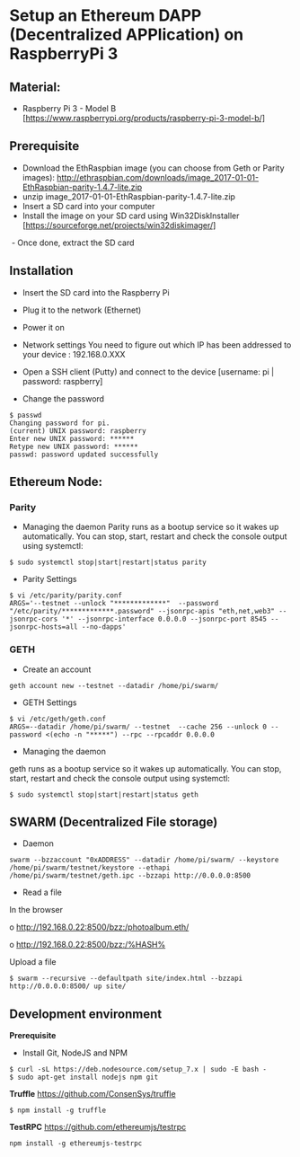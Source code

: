 # Setup an Ethereum DAPP (Decentralized APPlication) on RaspberryPi 3

## Material:
- Raspberry Pi 3 - Model B [https://www.raspberrypi.org/products/raspberry-pi-3-model-b/]


## Prerequisite
- Download the EthRaspbian image (you can choose from Geth or Parity images): http://ethraspbian.com/downloads/image_2017-01-01-EthRaspbian-parity-1.4.7-lite.zip
- unzip image_2017-01-01-EthRaspbian-parity-1.4.7-lite.zip
- Insert a SD card into your computer
- Install the image on your SD card using Win32DiskInstaller  [https://sourceforge.net/projects/win32diskimager/]
<IMAGE>
- Once done, extract the SD card

## Installation
- Insert the SD card into the Raspberry Pi
- Plug it to the network (Ethernet)
- Power it on

- Network settings
You need to figure out which IP has been addressed to your device : 192.168.0.XXX

- Open a SSH client (Putty) and connect to the device [username: pi | password: raspberry]

- Change the password
```
$ passwd
Changing password for pi.
(current) UNIX password: raspberry
Enter new UNIX password: ******
Retype new UNIX password: ******
passwd: password updated successfully
```

## Ethereum Node:

### Parity

- Managing the daemon
Parity runs as a bootup service so it wakes up automatically. You can stop, start, restart and check the console output using systemctl:
```
$ sudo systemctl stop|start|restart|status parity
```


- Parity Settings
```
$ vi /etc/parity/parity.conf
ARGS='--testnet --unlock "*************"  --password "/etc/parity/*************.password" --jsonrpc-apis "eth,net,web3" --jsonrpc-cors '*' --jsonrpc-interface 0.0.0.0 --jsonrpc-port 8545 --jsonrpc-hosts=all --no-dapps'
```


### GETH

- Create an account
```
geth account new --testnet --datadir /home/pi/swarm/ 
```

- GETH Settings
```
$ vi /etc/geth/geth.conf
ARGS=--datadir /home/pi/swarm/ --testnet  --cache 256 --unlock 0 --password <(echo -n "*****") --rpc --rpcaddr 0.0.0.0
```

- Managing the daemon

geth runs as a bootup service so it wakes up automatically. You can stop, start, restart and check the console output using systemctl:
```
$ sudo systemctl stop|start|restart|status geth
```


## SWARM (Decentralized File storage)
- Daemon
```
swarm --bzzaccount "0xADDRESS" --datadir /home/pi/swarm/ --keystore /home/pi/swarm/testnet/keystore --ethapi /home/pi/swarm/testnet/geth.ipc --bzzapi http://0.0.0.0:8500
```

- Read a file

In the browser

o http://192.168.0.22:8500/bzz:/photoalbum.eth/

o http://192.168.0.22:8500/bzz:/%HASH%

Upload a file
```
$ swarm --recursive --defaultpath site/index.html --bzzapi http://0.0.0.0:8500/ up site/
```

## Development environment

**Prerequisite**
- Install Git, NodeJS and NPM
```
$ curl -sL https://deb.nodesource.com/setup_7.x | sudo -E bash -
$ sudo apt-get install nodejs npm git
```


**Truffle**
https://github.com/ConsenSys/truffle
```
$ npm install -g truffle
```

**TestRPC**
https://github.com/ethereumjs/testrpc
```
npm install -g ethereumjs-testrpc
```
